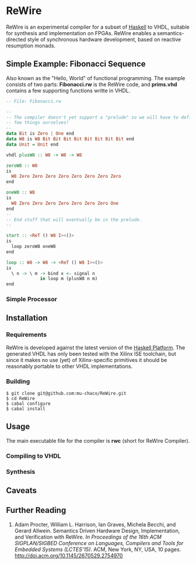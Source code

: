 # ReWire

ReWire is an experimental compiler for a subset of [Haskell](http://haskell.org/) to VHDL, suitable for synthesis and implementation on FPGAs. ReWire enables a semantics-directed style of synchronous hardware development, based on reactive resumption monads.

## Simple Example: Fibonacci Sequence

Also known as the "Hello, World" of functional programming. The example consists of two parts: **Fibonacci.rw** is the ReWire code, and **prims.vhd** contains a few supporting functions writte in VHDL.

```haskell
-- File: Fibonacci.rw

--
-- The compiler doesn't yet support a "prelude" so we will have to define a
-- few things ourselves!
--
data Bit is Zero | One end
data W8 is W8 Bit Bit Bit Bit Bit Bit Bit Bit end
data Unit = Unit end

vhdl plusW8 :: W8 -> W8 -> W8

zeroW8 :: W8
is
  W8 Zero Zero Zero Zero Zero Zero Zero Zero
end

oneW8 :: W8
is
  W8 Zero Zero Zero Zero Zero Zero Zero One
end
--
-- End stuff that will eventually be in the prelude.
--

start :: <ReT () W8 I><()>
is
  loop zeroW8 oneW8
end

loop :: W8 -> W8 -> <ReT () W8 I><()>
is
  \ n -> \ m -> bind x <- signal n
             in loop m (plusW8 n m)
end
```

### Simple Processor

## Installation

### Requirements

ReWire is developed against the latest version of the [Haskell Platform](https://www.haskell.org/platform/). The generated VHDL has only been tested with the Xilinx ISE toolchain, but since it makes no use (yet) of Xilinx-specific primitives it should be reasonably portable to other VHDL implementations.

### Building

```
$ git clone git@github.com:mu-chaco/ReWire.git
$ cd ReWire
$ cabal configure
$ cabal install
```

## Usage

The main executable file for the compiler is **rwc** (short for ReWire Compiler).

### Compiling to VHDL

### Synthesis

## Caveats

## Further Reading

1. Adam Procter, William L. Harrison, Ian Graves, Michela Becchi, and Gerard Allwein. Semantics Driven Hardware Design, Implementation, and Verification with ReWire. <em>In Proceedings of the 16th ACM SIGPLAN/SIGBED Conference on Languages, Compilers and Tools for Embedded Systems (LCTES'15)</em>. ACM, New York, NY, USA, 10 pages. http://doi.acm.org/10.1145/2670529.2754970
